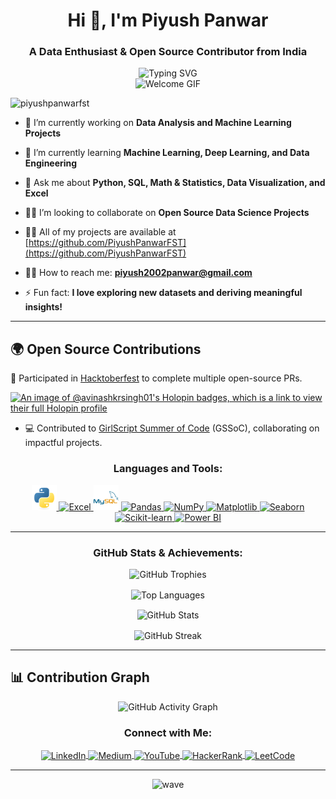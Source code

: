 <h1 align="center">Hi 👋, I'm Piyush Panwar</h1>
<h3 align="center">A Data Enthusiast & Open Source Contributor from India</h3>

<div align="center">
  <img src="https://readme-typing-svg.herokuapp.com?font=Fira+Code&size=22&duration=4000&pause=1000&color=F75C7E&center=true&vCenter=true&width=550&lines=Passionate+about+Data+Science+and+ML;Open+Source+Contributor+%26+Collaborator;Lifelong+Learner+%F0%9F%92%A1" alt="Typing SVG" />
</div>

<div align="center">
  <img src="https://media.giphy.com/media/dWesBcTLavkZuG35MI/giphy.gif" width="600" height="300" alt="Welcome GIF" />
</div>


<p align="left"> 
  <img src="https://komarev.com/ghpvc/?username=piyushpanwarfst&label=Profile%20views&color=0e75b6&style=flat" alt="piyushpanwarfst" /> 
</p>

- 🔭 I’m currently working on **Data Analysis and Machine Learning Projects**

- 🌱 I’m currently learning **Machine Learning, Deep Learning, and Data Engineering**

- 💬 Ask me about **Python, SQL, Math & Statistics, Data Visualization, and Excel**

- 👯‍♂️ I’m looking to collaborate on **Open Source Data Science Projects**

- 👨‍💻 All of my projects are available at [https://github.com/PiyushPanwarFST](https://github.com/PiyushPanwarFST)

- 👨‍✈️ How to reach me: **piyush2002panwar@gmail.com**

- ⚡ Fun fact: **I love exploring new datasets and deriving meaningful insights!**

---

## 🌍 Open Source Contributions

🌟 Participated in [Hacktoberfest](https://www.holopin.io/@piyushpanwarfst#badges) to complete multiple open-source PRs.

 [![An image of @avinashkrsingh01's Holopin badges, which is a link to view their full Holopin profile](https://holopin.me/avinashkrsingh01)](https://holopin.io/@avinashkrsingh01)

  - 💻 Contributed to [GirlScript Summer of Code](https://in.linkedin.com/company/girlscriptsoc) (GSSoC), collaborating on impactful projects.


<h3 align="center">Languages and Tools:</h3>
<p align="center">
  <a href="https://www.python.org/" target="_blank" rel="noreferrer">
    <img src="https://raw.githubusercontent.com/devicons/devicon/master/icons/python/python-original.svg" alt="Python" width="40" height="40"/>
  </a>
  <a href="https://www.microsoft.com/en-us/microsoft-365/excel" target="_blank" rel="noreferrer">
    <img src="https://cdn.worldvectorlogo.com/logos/microsoft-excel-2013.svg" alt="Excel" width="40" height="40"/>
  </a>
  <a href="https://www.mysql.com/" target="_blank" rel="noreferrer">
    <img src="https://raw.githubusercontent.com/devicons/devicon/master/icons/mysql/mysql-original-wordmark.svg" alt="MySQL" width="40" height="40"/>
  </a>
  <a href="https://pandas.pydata.org/" target="_blank" rel="noreferrer">
    <img src="https://upload.wikimedia.org/wikipedia/commons/e/ed/Pandas_logo.svg" alt="Pandas" width="40" height="40"/>
  </a>
  <a href="https://numpy.org/" target="_blank" rel="noreferrer">
    <img src="https://upload.wikimedia.org/wikipedia/commons/3/31/NumPy_logo_2020.svg" alt="NumPy" width="40" height="40"/>
  </a>
  <a href="https://matplotlib.org/" target="_blank" rel="noreferrer">
    <img src="https://upload.wikimedia.org/wikipedia/commons/8/84/Matplotlib_icon.svg" alt="Matplotlib" width="40" height="40"/>
  </a>
  <a href="https://seaborn.pydata.org/" target="_blank" rel="noreferrer">
    <img src="https://seaborn.pydata.org/_images/logo-wide-lightbg.svg" alt="Seaborn" width="100" height="40"/>
  </a>
  <a href="https://scikit-learn.org/" target="_blank" rel="noreferrer">
    <img src="https://upload.wikimedia.org/wikipedia/commons/0/05/Scikit_learn_logo_small.svg" alt="Scikit-learn" width="40" height="40"/>
  </a>
  <a href="https://powerbi.microsoft.com/" target="_blank" rel="noreferrer">
    <img src="https://www.vectorlogo.zone/logos/microsoft_powerbi/microsoft_powerbi-icon.svg" alt="Power BI" width="40" height="40"/>
  </a>
</p>

---

<h3 align="center">GitHub Stats & Achievements:</h3>
<p align="center">
  <img src="https://github-profile-trophy.vercel.app/?username=piyushpanwarfst&theme=radical&no-frame=true&margin-w=15&column=7" alt="GitHub Trophies" />
</p>

<p align="center">
  <img align="center" src="https://github-readme-stats.vercel.app/api/top-langs?username=piyushpanwarfst&show_icons=true&locale=en&layout=compact&theme=radical" alt="Top Languages" />
</p>

<p align="center">
  <img align="center" src="https://github-readme-stats.vercel.app/api?username=piyushpanwarfst&show_icons=true&locale=en&theme=radical" alt="GitHub Stats" />
</p>

<p align="center">
  <img align="center" src="https://streak-stats.demolab.com/?user=PiyushPanwarFST&theme=radical" alt="GitHub Streak" />
</p>

---

## 📊 Contribution Graph
<p align="center">
  <img src="https://github-readme-activity-graph.vercel.app/graph?username=piyushpanwarfst&theme=radical" alt="GitHub Activity Graph" />
</p>

<h3 align="center">Connect with Me:</h3>
<p align="center">
  <a href="https://linkedin.com/in/piyushpanwar" target="blank">
    <img align="center" src="https://raw.githubusercontent.com/rahuldkjain/github-profile-readme-generator/master/src/images/icons/Social/linked-in-alt.svg" alt="LinkedIn" height="30" width="40" />
  </a>
  <a href="https://medium.com/@piyushpanwar" target="blank">
    <img align="center" src="https://raw.githubusercontent.com/rahuldkjain/github-profile-readme-generator/master/src/images/icons/Social/medium.svg" alt="Medium" height="30" width="40" />
  </a>
  <a href="https://www.youtube.com/channel/UCmq8cKCE8LpPOSaIOf8CbXw" target="blank">
    <img align="center" src="https://raw.githubusercontent.com/rahuldkjain/github-profile-readme-generator/master/src/images/icons/Social/youtube.svg" alt="YouTube" height="30" width="40" />
  </a>
  <a href="https://www.hackerrank.com/piyush2002panwar" target="blank">
    <img align="center" src="https://raw.githubusercontent.com/rahuldkjain/github-profile-readme-generator/master/src/images/icons/Social/hackerrank.svg" alt="HackerRank" height="30" width="40" />
  </a>
  <a href="https://www.leetcode.com/piyush12341" target="blank">
    <img align="center" src="https://raw.githubusercontent.com/rahuldkjain/github-profile-readme-generator/master/src/images/icons/Social/leet-code.svg" alt="LeetCode" height="30" width="40" />
  </a>
</p>

---

<div align="center">
  <img src="https://github.com/piyushpanwarfst/piyushpanwarfst/raw/main/assets/wave.gif" alt="wave" width="400"/>
</div>




